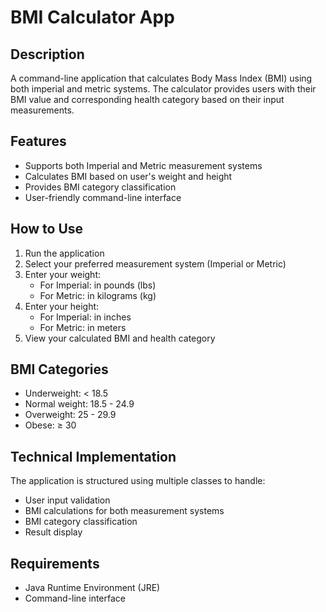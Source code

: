# BMI Calculator App

## Description
A command-line application that calculates Body Mass Index (BMI) using both imperial and metric systems. The calculator provides users with their BMI value and corresponding health category based on their input measurements.

## Features
- Supports both Imperial and Metric measurement systems
- Calculates BMI based on user's weight and height
- Provides BMI category classification
- User-friendly command-line interface

## How to Use
1. Run the application
2. Select your preferred measurement system (Imperial or Metric)
3. Enter your weight:
    - For Imperial: in pounds (lbs)
    - For Metric: in kilograms (kg)
4. Enter your height:
    - For Imperial: in inches
    - For Metric: in meters
5. View your calculated BMI and health category

## BMI Categories
- Underweight: < 18.5
- Normal weight: 18.5 - 24.9
- Overweight: 25 - 29.9
- Obese: ≥ 30

## Technical Implementation
The application is structured using multiple classes to handle:
- User input validation
- BMI calculations for both measurement systems
- BMI category classification
- Result display

## Requirements
- Java Runtime Environment (JRE)
- Command-line interface
